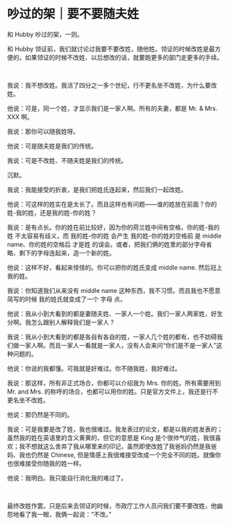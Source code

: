 # 吵过的架｜要不要随夫姓








和 Hubby 吵过的架，一则。







和 Hubby 领证前，我们就讨论过我要不要改姓，随他姓。领证的时候改姓是最方便的，如果领证的时候不改姓、以后想改的话，就要跑更多的部门走更多的手续。










 










我说：我不想改姓。我活了四分之一多个世纪，行不更名坐不改姓，为什么要改姓。










他说：可是，同一个姓，才显示我们是一家人啊。所有的夫妻，都是 Mr. & Mrs. XXX 啊。










我说：那你可以随我姓呀。










他说：可是随夫姓是我们的传统。










我说：可是不改姓、不随夫姓是我们的传统。










沉默。










我说：我能接受的折衷，是我们把姓氏连起来，然后我们一起改姓。










他说：可这样的姓实在是太长了。而且这样也有问题——谁的姓放在前面？你的姓-我的姓，还是我的姓-你的姓？










我说：是有点长。你的姓在前比较好，因为你的荷兰姓中间有空格，你的姓-我的姓 不太容易有歧义，而 我的姓-你的姓 会产生 我的姓-你的姓的空格前 是 middle name、你的姓的空格后 才是姓 的误会。或者，把我们俩的姓里的部分字母省略、剩下的字母连起来，造一个新的姓。










他说：这样不好，看起来怪怪的。你可以把你的姓氏变成 middle name. 然后冠上我的姓。










我说：你知道我们从来没有 middle name 这种东西，我不习惯。而且我也不愿意 简写的时候 我的姓氏就变成了一个 字母 点。










他说：我从小到大看到的都是妻随夫姓、一家人一个姓。我们一家人两家姓，好生分啊。我怎么跟别人解释我们是一家人？










我说：我从小到大看到的都是各自有各自的姓，一家人几个姓的都有，也不妨碍我们做一家人啊。而且一家人一看就是一家人，没有人会来问“你们是不是一家人”这种问题的。










他说：你说的我都懂。可我就是好难过。你不随我姓，我好难过。










我说：那这样，所有非正式场合，你都可以介绍我为 Mrs. 你的姓。所有需要用到 Mr. and Mrs. 的称呼的场合，也都可以用你的姓。只是官方文件上，我还是行不更名坐不改姓。










他说：那仍然是不同的。










我说：可是我要是改了姓，我也很难过。我发表过的论文，都是以我的姓发表的；虽然我的姓在英语里的含义黄黄的，但它的意思是 King 是个很帅气的姓，我很喜欢；我不想就这么舍弃了我从哪里来的印记，虽然即使改姓了我爸妈仍然是我爸妈、我也仍然是 Chinese, 但是情感上我很难接受改成一个完全不同的姓。就像你也很难接受你随我的姓一样。










他说：我明白。我只能自行消化我的难过了。










 










最终改姓作罢。只是后来去领证的时候，市政厅工作人员问我们要不要改姓，他幽怨地看了我一眼，我俩一起说：“不改。”
















